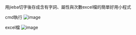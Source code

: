 用jieba切字後存成含有字詞、屬性與次數excel檔的簡單好用小程式

cmd執行
![image](https://imgur.com/a/0pd5rBQ.jpg)

excel檔
![image](https://imgur.com/a/FoiVNRb.jpg)

